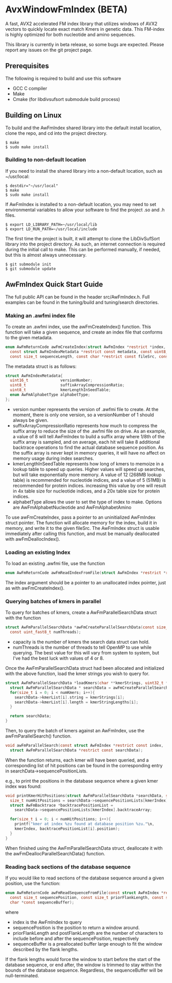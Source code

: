 # AvxWindowFmIndex (BETA)
A fast, AVX2 accelerated FM index library that utilizes windows of AVX2 vectors to quickly locate exact match Kmers in genetic data. This FM-index is highly optimized for both nucleotide and amino sequences.

This library is currently in beta release, so some bugs are expected. Please report any issues on the git project page.


## Prerequisites
The following is required to build and use this software
* GCC C compiler
* Make
* Cmake (for libdivsufsort submodule build process)


## Building on Linux
To build and the AwFmIndex shared library into the default install location, clone the repo, and cd into the project directory.
```shell
$ make
$ sudo make install
```

### Building to non-default location
If you need to install the shared library into a non-default location, such as ~/usr/local:
```shell
$ destdir="~/usr/local"
$ make
$ sudo make install
```

If AwFmIndex is installed to a non-default location, you may need to set environmental variables to allow your software to find the project .so and .h files.
```shell
$ export LD_LIBRARY_PATH=~/usr/local/lib
$ export LD_RUN_PATH=~/usr/local/include
```


The first time the project is built, it will attempt to clone the LibDivSufSort library into the project directory. As such, an internet connection is required during the initial call to make. This can be performed manually, if needed, but this is almost always unnecessary.
```shell
$ git submodule init
$ git submodule update
```


## AwFmIndex Quick Start Guide
The full public API can be found in the header src/AwFmIndex.h. Full examples can be found in the tuning/build and tuning/search directories.

### Making an .awfmi index file
To create an .awfmi index, use the awFmCreateIndex() function. This function will take a given sequence, and create an index file that conforms to the given metadata.

``` c
enum AwFmReturnCode awFmCreateIndex(struct AwFmIndex *restrict *index,
  const struct AwFmIndexMetadata *restrict const metadata, const uint8_t *restrict const sequence,
  const size_t sequenceLength, const char *restrict const fileSrc, const bool allowFileOverwrite);
```

The metadata struct is as follows:
``` c
struct AwFmIndexMetadata{
  uint16_t              versionNumber;
  uint8_t               suffixArrayCompressionRatio;
  uint8_t               kmerLengthInSeedTable;
  enum AwFmAlphabetType alphabetType;
};
```

* version number represents the version of .awfmi file to create. At the moment, there is only one version, so a versionNumber of 1 should always be given.
* suffixArrayCompressionRatio represents how much to compress the suffix array to reduce the size of the .awfmi file on drive. As an example, a value of 8 will tell AwFmIndex to build a suffix array where 1/8th of the suffix array is sampled, and on average, each hit will take 8 additional backtrace operations to find the actual database sequence position. As the suffix array is never kept in memory queries, it will have no affect on memory usage during index searches.
* kmerLengthInSeedTable represents how long of kmers to memoize in a lookup table to speed up queries. Higher values will speed up searches, but will take exponentially more memory. A value of 12 (268MB lookup table) is recommended for nucleotide indices, and a value of 5 (51MB) is recommended for protein indices. increasing this value by one will result in 4x table size for nucleotide indices, and a 20x table size for protein indices.
* alphabetType allows the user to set the type of index to make. Options are AwFmAlphabetNucleotide and AwFmAlphabetAmino


To use awFmCreateIndex, pass a pointer to an uninitialized AwFmIndex struct pointer. The function will allocate memory for the index, build it in memory, and write it to the given fileSrc. The AwFmIndex struct is usable immediately after calling this function, and must be manually deallocated with awFmDeallocIndex().


### Loading an existing Index
To load an existing .awfmi file, use the function
``` c
enum AwFmReturnCode awFmReadIndexFromFile(struct AwFmIndex *restrict *restrict index, const char *fileSrc);
```

The index argument should be a pointer to an unallocated index pointer, just as with awFmCreateIndex().


### Querying batches of kmers in parallel
To query for batches of kmers, create a AwFmParallelSearchData struct with the function
``` c
struct AwFmParallelSearchData *awFmCreateParallelSearchData(const size_t capacity,
  const uint_fast8_t numThreads);
```

* capacity is the number of kmers the search data struct can hold.
* numThreads is the number of threads to tell OpenMP to use while querying. The best value for this will vary from system to system, but I've had the best luck with values of 4 or 8.

Once the AwFmParallelSearchData struct had been allocated and initialized with the above function, load the kmer strings you wish to query for.
``` c
struct AwFmParallelSearchData *loadKmers(char **kmerStrings, uint32_t *kmerStringLengths, uint32_t numKmers){
  struct AwFmParallelSearchData * searchData = awFmCreateParallelSearchData(numKmers, 4);
  for(size_t i = 0; i < numKmers; i++){
    searchData->kmerList[i].string = kmerStrings[i];
    searchData->kmerList[i].length = kmerStringLengths[i];
  }

  return searchData;
}
```

Then, to query the batch of kmers against an AwFmIndex, use the awFmParallelSearch() function.
``` c
void awFmParallelSearch(const struct AwFmIndex *restrict const index,
  struct AwFmParallelSearchData *restrict const searchData);
```

When the function returns, each kmer will have been queried, and a corresponding list of hit positions can be found in the corresponding entry in searchData->sequencePositionLists.

e.g., to print the positions in the database sequence where a given kmer index was found:
``` c
void printKmerHitPositions(struct AwFmParallelSearchData *searchData, size_t kmerIndex)
  size_t numHitPositions = searchData->sequencePositionLists[kmerIndex].count;
  struct AwFmBacktrace *backtracePositionList =  
    searchData->sequencePositionLists[kmerIndex].backtraceArray;

  for(size_t i = 0; i < numHitPositions; i++){
    printf("kmer at index %zu found at database position %zu."\n,
    kmerIndex, backtracePositionList[i].position);
  }
}
```

When finished using the AwFmParallelSearchData struct, deallocate it with the awFmDeallocParallelSearchData() function.


### Reading back sections of the database sequence
If you would like to read sections of the database sequence around a given position, use the function:
``` c
enum AwFmReturnCode awFmReadSequenceFromFile(const struct AwFmIndex *restrict const index,
  const size_t sequencePosition, const size_t priorFlankLength, const size_t postFlankLength,
  char *const sequenceBuffer);
```
where
* index is the AwFmIndex to query
* sequencePosition is the position to return a window around.
* priorFlankLength and postFlankLength are the number of characters to include before and after the sequencePosition, respectively
* sequenceBuffer is a preallocated buffer large enough to fit the window described by the flank lengths.

If the flank lengths would force the window to start before the start of the database sequence, or end after, the window is trimmed to stay within the bounds of the database sequence. Regardless, the sequenceBuffer will be null-terminated.
